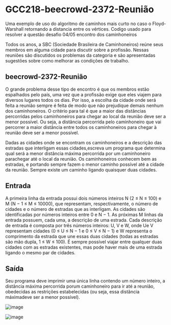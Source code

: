 # GCC218-beecrowd-2372-Reunião
Uma exemplo de uso do algoritmo de caminhos mais curto no caso o Floyd-Warshall retornando a distancia entre os vértices.
Codigo usado para resolver a questão desafio 04/05 encontro dos caminhoneiros

Todos os anos, a SBC (Sociedade Brasileira de Caminhoneiros) reúne seus membros em alguma cidade para discutir sobre a profissão. Nessas reuniões são discutidos os problemas da categoria e são apresentadas sugestões sobre como melhorar as condições de trabalho.

## beecrowd-2372-Reunião
O grande problema desse tipo de encontro é que os membros estão espalhados pelo país, uma vez que a profissão exige que eles viajem para diversos lugares todos os dias. Por isso, a escolha da cidade onde será feita a reunião sempre é feita de modo que não prejudique demais nenhum dos caminhoneiros. O critério para tal é que a maior das distâncias percorridas pelos caminhoneiros para chegar ao local da reunião deve ser a menor possível. Ou seja, a distância percorrida pelo caminhoneiro que vai percorrer a maior distância entre todos os caminhoneiros para chegar à reunião deve ser a menor possível.

Dadas as cidades onde se encontram os caminhoneiros e a descrição das estradas que interligam essas cidades,escreva um programa que determina qual será a menor distância máxima percorrida por um caminhoneiro parachegar até o local da reunião. Os caminhoneiros conhecem bem as estradas, e portando sempre fazem o menor caminho possível até a cidade da reunião. Sempre existe um caminho ligando quaisquer duas cidades.

## Entrada
A primeira linha da entrada possui dois números inteiros N (2 ≤ N ≤ 100) e M (N − 1 ≤ M ≤ 10000), que representam, respectivamente, o número de cidades e o número de estradas que as interligam. As cidades são identificadas por números inteiros entre 0 e N − 1. As próximas M linhas da entrada possuem, cada uma, a descrição de uma estrada. Cada descrição de entrada é composta por três números inteiros: U, V e W, onde Ue V representam cidades (0 ≤ U ≤ N − 1 e 0 ≤ V ≤ N − 1) e W representa o comprimento da estrada que une essas duas cidades (todas as estradas são mão dupla, 1 ≤ W ≤ 100). É sempre possível viajar entre qualquer duas cidades com as estradas existentes, mas pode haver mais de uma estrada ligando o mesmo par de cidades.


## Saída
Seu programa deve imprimir uma única linha contendo um número inteiro, a distância máxima percorrida porum caminhoneiro para ir até a reunião, obedecidas as restrições estabelecidas (ou seja, essa distância máximadeve ser a menor possível).

![image](https://user-images.githubusercontent.com/80057661/183313527-583b7db9-6e90-4243-b116-f933cd9287fb.png)

![image](https://user-images.githubusercontent.com/80057661/183313537-9b078af0-617f-456d-ab32-909a2dfd8c89.png)

